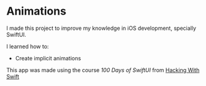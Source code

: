 #  Animations

I made this project to improve my knowledge in iOS development, specially SwiftUI.

I learned how to:

- Create implicit animations

This app was made using the course *100 Days of SwiftUI* from [Hacking With Swift](https://www.hackingwithswift.com/100/swiftui/)
